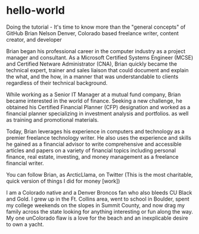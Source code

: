 # hello-world
Doing the tutorial - It's time to know more than the "general concepts" of GitHub
Brian Nelson
Denver, Colorado based freelance writer, content creator, and developer

Brian began his professional career in the computer industry as a project manager and consultant. As a Microsoft Certified Systems Engineer (MCSE) and Certified Netware Administrator (CNA), Brian quickly became the technical expert, trainer and sales liaison that could document and explain the what, and the how, in a manner that was understandable to clients regardless of their technical background.

While working as a Senior IT Manager at a mutual fund company, Brian became interested in the world of finance. Seeking a new challenge, he obtained his Certified Financial Planner (CFP) designation and worked as a financial planner specializing in investment analysis and portfolios. as well as training and promotional materials.

Today, Brian leverages his experience in computers and technology as a premier freelance technology writer. He also uses the experience and skills he gained as a financial advisor to write comprehensive and accessible articles and papers on a variety of financial topics including personal finance, real estate, investing, and money management as a freelance financial writer.

You can follow Brian, as ArcticLlama, on Twitter
(This is the most charitable, quick version of things I did for money [work])

I am a Colorado native and a Denver Broncos fan who also bleeds CU Black and Gold. I grew up in the Ft. Collins area, went to school in Boulder, spent my college weekends on the slopes in Summit County, and now drag my family across the state looking for anything interesting or fun along the way. My one unColorado flaw is a love for the beach and an inexplicable desire to own a yacht.
